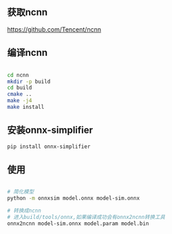 ## 获取ncnn
https://github.com/Tencent/ncnn

## 编译ncnn
```bash

cd ncnn
mkdir -p build
cd build
cmake ..
make -j4
make install

```

## 安装onnx-simplifier
```bash
pip install onnx-simplifier

```
 ## 使用
```bash

# 简化模型
python -m onnxsim model.onnx model-sim.onnx

# 转换成ncnn
# 进入build/tools/onnx,如果编译成功会有onnx2ncnn转换工具
onnx2ncnn model-sim.onnx model.param model.bin

```
